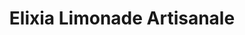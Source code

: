 ---
title: "Elixia Limonade Artisanale"
url: /champagnole/elixia-limonade-artisanale/
shop: boissons
---